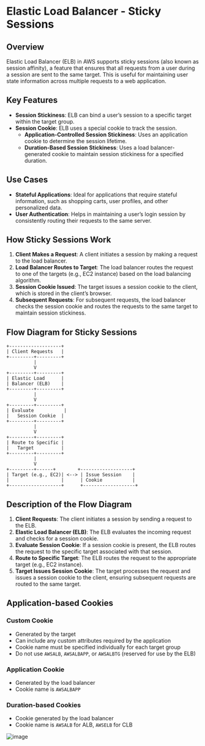 # Elastic Load Balancer - Sticky Sessions

## Overview
Elastic Load Balancer (ELB) in AWS supports sticky sessions (also known as session affinity), a feature that ensures that all requests from a user during a session are sent to the same target. This is useful for maintaining user state information across multiple requests to a web application.

## Key Features
- **Session Stickiness**: ELB can bind a user’s session to a specific target within the target group.
- **Session Cookie**: ELB uses a special cookie to track the session.
  - **Application-Controlled Session Stickiness**: Uses an application cookie to determine the session lifetime.
  - **Duration-Based Session Stickiness**: Uses a load balancer-generated cookie to maintain session stickiness for a specified duration.

## Use Cases
- **Stateful Applications**: Ideal for applications that require stateful information, such as shopping carts, user profiles, and other personalized data.
- **User Authentication**: Helps in maintaining a user’s login session by consistently routing their requests to the same server.

## How Sticky Sessions Work
1. **Client Makes a Request**: A client initiates a session by making a request to the load balancer.
2. **Load Balancer Routes to Target**: The load balancer routes the request to one of the targets (e.g., EC2 instance) based on the load balancing algorithm.
3. **Session Cookie Issued**: The target issues a session cookie to the client, which is stored in the client’s browser.
4. **Subsequent Requests**: For subsequent requests, the load balancer checks the session cookie and routes the requests to the same target to maintain session stickiness.

## Flow Diagram for Sticky Sessions

```plaintext
+-------------------+
| Client Requests   |
+---------+---------+
          |
          V
+---------+---------+
| Elastic Load      |
| Balancer (ELB)    |
+---------+---------+
          |
          V
+---------+---------+
| Evaluate           |
|   Session Cookie  |
+---------+---------+
          |
          V
+---------+---------+
| Route to Specific |
|   Target          |
+---------+---------+
          |
          V
+---------+------+        +-------------------+
| Target (e.g., EC2)| <--> | Issue Session    |
|                   |      | Cookie           |
+-------------------+      +-------------------+
```

## Description of the Flow Diagram

1. **Client Requests**: The client initiates a session by sending a request to the ELB.
2. **Elastic Load Balancer (ELB)**: The ELB evaluates the incoming request and checks for a session cookie.
3. **Evaluate Session Cookie**: If a session cookie is present, the ELB routes the request to the specific target associated with that session.
4. **Route to Specific Target**: The ELB routes the request to the appropriate target (e.g., EC2 instance).
5. **Target Issues Session Cookie**: The target processes the request and issues a session cookie to the client, ensuring subsequent requests are routed to the same target.

## Application-based Cookies

### Custom Cookie
- Generated by the target
- Can include any custom attributes required by the application
- Cookie name must be specified individually for each target group
- Do not use `AWSALB`, `AWSALBAPP`, or `AWSALBTG` (reserved for use by the ELB)

### Application Cookie
- Generated by the load balancer
- Cookie name is `AWSALBAPP`

### Duration-based Cookies
- Cookie generated by the load balancer
- Cookie name is `AWSALB` for ALB, `AWSELB` for CLB

![image](https://github.com/user-attachments/assets/68f3448d-2413-4be8-b01e-64b4b1427e8c)

